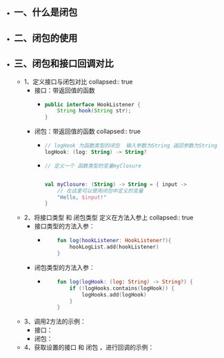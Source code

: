 - ## 一、什么是闭包
- ## 二、闭包的使用
- ## 三、闭包和接口回调对比
	- 1、定义接口与闭包对比
	  collapsed:: true
		- 接口：带返回值的函数
			- ```java
			  public interface HookListener {
			      String hook(String str);
			  }
			  ```
		- 闭包：带返回值的函数
		  collapsed:: true
			- ```kotlin
			  // logHook 为函数类型的闭包  输入参数为String 返回参数为String
			  logHook: (log: String) -> String?
			  ```
			- ```kotlin
			  // 定义一个 函数类型的变量myClosure  
			  
			  
			  val myClosure: (String) -> String = { input ->
			      // 在这里可以使用闭包中定义的变量
			      "Hello, $input!"
			  }
			  ```
	- 2、将接口类型  和 闭包类型 定义在方法入参上
	  collapsed:: true
		- 接口类型的方法入参：
			- ```kotlin
			      fun log(hookListener: HookListener?){
			          hookLogList.add(hookListener)
			      }
			  ```
		- 闭包类型的方法入参：
			- ```kotlin
			      fun log(logHook: (log: String) -> String?) {
			          if (!logHooks.contains(logHook)) {
			              logHooks.add(logHook)
			          }
			      }
			  ```
	- 3、调用2方法的示例：
		- 接口：
		- 闭包：
	- 4、获取设置的接口 和 闭包 ，进行回调的示例：